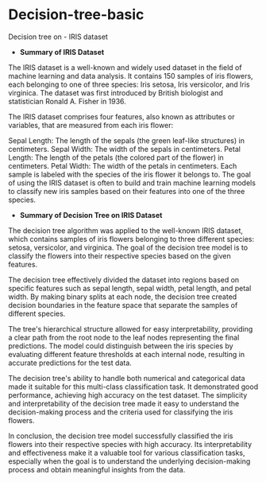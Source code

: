 # Decision-tree-basic
Decision tree on - IRIS dataset

- **Summary of IRIS Dataset**

The IRIS dataset is a well-known and widely used dataset in the field of machine learning and data analysis. It contains 150 samples of iris flowers, each belonging to one of three species: Iris setosa, Iris versicolor, and Iris virginica. The dataset was first introduced by British biologist and statistician Ronald A. Fisher in 1936.

The IRIS dataset comprises four features, also known as attributes or variables, that are measured from each iris flower:

Sepal Length: The length of the sepals (the green leaf-like structures) in centimeters.
Sepal Width: The width of the sepals in centimeters.
Petal Length: The length of the petals (the colored part of the flower) in centimeters.
Petal Width: The width of the petals in centimeters.
Each sample is labeled with the species of the iris flower it belongs to. The goal of using the IRIS dataset is often to build and train machine learning models to classify new iris samples based on their features into one of the three species.


- **Summary of Decision Tree on IRIS Dataset**

The decision tree algorithm was applied to the well-known IRIS dataset, which contains samples of iris flowers belonging to three different species: setosa, versicolor, and virginica. The goal of the decision tree model is to classify the flowers into their respective species based on the given features.

The decision tree effectively divided the dataset into regions based on specific features such as sepal length, sepal width, petal length, and petal width. By making binary splits at each node, the decision tree created decision boundaries in the feature space that separate the samples of different species.

The tree's hierarchical structure allowed for easy interpretability, providing a clear path from the root node to the leaf nodes representing the final predictions. The model could distinguish between the iris species by evaluating different feature thresholds at each internal node, resulting in accurate predictions for the test data.

The decision tree's ability to handle both numerical and categorical data made it suitable for this multi-class classification task. It demonstrated good performance, achieving high accuracy on the test dataset. The simplicity and interpretability of the decision tree made it easy to understand the decision-making process and the criteria used for classifying the iris flowers.

In conclusion, the decision tree model successfully classified the iris flowers into their respective species with high accuracy. Its interpretability and effectiveness make it a valuable tool for various classification tasks, especially when the goal is to understand the underlying decision-making process and obtain meaningful insights from the data.


